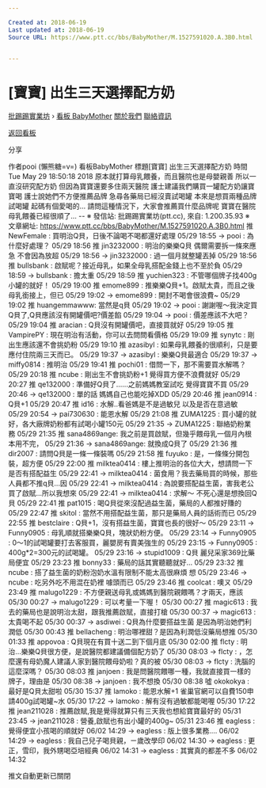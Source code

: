 ```yaml
---

Created at: 2018-06-19
Last updated at: 2018-06-19
Source URL: https://www.ptt.cc/bbs/BabyMother/M.1527591020.A.3B0.html


---
```


# [寶寶] 出生三天選擇配方奶


[批踢踢實業坊](https://www.ptt.cc/bbs/) › [看板 BabyMother](https://www.ptt.cc/bbs/BabyMother/index.html) [關於我們](https://www.ptt.cc/about.html) [聯絡資訊](https://www.ptt.cc/contact.html)

[返回看板](https://www.ptt.cc/bbs/BabyMother/index.html)

分享

作者pooi (懶熊糖=v=)
看板BabyMother
標題\[寶寶\] 出生三天選擇配方奶
時間Tue May 29 18:50:18 2018
原本就打算母乳餵養，而且醫院也是母嬰親善 所以一直沒研究配方奶 但因為寶寶還要多住兩天醫院 護士建議我們購買一罐配方奶讓寶寶喝 護士說她們不方便推薦品牌 急尋各藥局已經沒賣試喝罐 本來是想買兩種品牌試喝罐 起碼有個愛喝的… 請問這種情況下，大家會推薦買什麼品牌呢 寶寶在醫院母乳餵養已經很順了… -- ※ 發信站: 批踢踢實業坊(ptt.cc), 來自: 1.200.35.93 ※ 文章網址: <https://www.ptt.cc/bbs/BabyMother/M.1527591020.A.3B0.html>
推 NewFemale : 買明治Q貝，日後不論喝不喝都還好處理 05/29 18:55
→ pooi : 為什麼好處理？ 05/29 18:56
推 jin3232000 : 明治的樂樂Q貝 偶爾需要拆一條來應急 不會因為放超 05/29 18:56
→ jin3232000 : 過一個月就整罐丟掉 05/29 18:56
推 bullsbank : 啟賦呢？接近母乳，如果全母乳搭配金錢上也不至於負 05/29 18:59
→ bullsbank : 擔太重 05/29 18:59
推 yuchien323 : 不管哪個牌子找400g小罐的就好！ 05/29 19:00
推 emome899 : 推樂樂Q貝+1。啟賦太貴，而且之後母乳銜接上，但已 05/29 19:02
→ emome899 : 開封不喝會很浪費~ 05/29 19:02
推 huangemmawww: 當然是q貝 05/29 19:02
→ pooi : 謝謝喔～我決定買Q貝了,Q貝應該沒有開罐價吧?價差餡 05/29 19:04
→ pooi : 價差應該不大吧？ 05/29 19:04
推 aracian : Q貝沒有開罐價吧，直接買就好 05/29 19:05
推 VampirePY : 現在明治有活動，你可以去問問看價格 05/29 19:09
推 synytc : 剛出生應該還不會挑奶粉 05/29 19:10
推 azasibyl : 如果母乳餵養的很順利，只是要應付住院兩三天而已。 05/29 19:37
→ azasibyl : 樂樂Q貝最適合 05/29 19:37
→ miffy0814 : 推明治 05/29 19:41
推 pochi01 : 借問一下，那不需要買水解嗎？ 05/29 20:18
推 ncube : 剛出生不會挑奶粉+1 覺得買方便不浪費就好 05/29 20:27
推 qe132000 : 準備好Q貝了......之前媽媽教室試吃 覺得寶寶不買 05/29 20:46
→ qe132000 : 單的話 媽媽自己也能吃掉XDD 05/29 20:46
推 jean0914 : Q貝+1 05/29 20:47
推 id16 : 水解..看爸媽是不是過敏兒 以及是否在意過敏 05/29 20:54
→ pai730630 : 能恩水解 05/29 21:08
推 ZUMA1225 : 買小罐的就好，各大廠牌奶粉都有試喝小罐150元 05/29 21:35
→ ZUMA1225 : 聯絡奶粉業務 05/29 21:35
推 sana4869ange: 我之前是買啟賦，但幾乎餵母乳一個月內根本用不完， 05/29 21:36
→ sana4869ange: 就換成Q貝了 05/29 21:36
推 dir2007 : 請問Q貝是一條一條裝嗎 05/29 21:58
推 fuyuko : 是，一條條分開包裝，超方便 05/29 22:00
推 milktea0414 : 樓上推明治的各位大大，想請問一下是否有搭配益生 05/29 22:41
→ milktea0414 : 菌食用？我去藥局買的時候，那些人員都不推q貝...因 05/29 22:41
→ milktea0414 : 為說要搭配益生菌，害我老公買了啟賦...所以我想來 05/29 22:41
→ milktea0414 : 求解～ 不死心還是想換回Q貝 05/29 22:41
推 pat1015 : 喝Q貝從來沒配過益生菌，藥局的人都推好賺的 05/29 22:47
推 skitol : 當然不用搭配益生菌，那只是藥局人員的話術而已 05/29 22:55
推 bestclaire : Q貝+1，沒有搭益生菌，寶寶也長的很好～ 05/29 23:11
→ Funny0905 : 母乳順就搭樂樂Q貝，塊狀奶粉方便。 05/29 23:14
→ Funny0905 : 0～1的試喝罐要打去客服買，麗嬰房有賣美強生的 05/29 23:15
→ Funny0905 : 400g\*2=300元的試喝罐。 05/29 23:16
→ stupid1009 : Q貝 麗兒采家369比藥局便宜 05/29 23:23
推 bonny33 : 藥局的話其實聽聽就好… 05/29 23:32
推 ncube : 搭了益生菌的奶粉泡奶水溫有限制不能太高很麻煩 想 05/29 23:46
→ ncube : 吃另外吃不用混在奶裡 噱頭而已 05/29 23:46
推 coolcat : 噢ㄡ 05/29 23:49
推 malugo1229 : 不方便親送母乳或媽媽到醫院親餵嗎？才兩天，應該 05/30 00:27
→ malugo1229 : 可以考量一下喔！ 05/30 00:27
推 magic613 : 我去的藥局也是說明治太甜，跟我推薦啟賦，直接打槍 05/30 00:37
→ magic613 : 太貴喝不起 05/30 00:37
→ asdiwei : Q貝為什麼要搭益生菌 是因為明治她們利潤低 05/30 00:43
推 bellacheng : 明治哪裡甜？是因為利潤低沒藥局想推 05/30 01:33
推 appovoa : Q貝現在有買十送二到下個月底 05/30 02:00
推 flcty : 明治...樂樂Q貝很方便，是說醫院都建議備個配方奶了 05/30 08:03
→ flcty : ，怎麼還有母奶魔人建議人家到醫院餵母奶啦？真的被 05/30 08:03
→ flcty : 洗腦的這麼深嗎？ 05/30 08:03
推 janjoen : 我是問醫院餵哪一種，我就直接買一樣的牌子，理由是 05/30 08:38
→ janjoen : 我不想換 05/30 08:38
噓 okokokya : 最好是Q貝太甜啦 05/30 15:37
推 lamoko : 能恩水解+1 雀巢官網可以自費150申請400g試喝罐~水 05/30 17:22
→ lamoko : 解有沒有過敏都能喝喔 05/30 17:22
推 jean211028 : 推薦啟賦,我是覺得就算只有三天我也想給寶寶最好的 05/31 23:45
→ jean211028 : 營養,啟賦也有出小罐的400g~ 05/31 23:46
推 eagless : 覺得便宜小孩喝的順就好 06/02 14:29
→ eagless : 版上很多業務.... 06/02 14:29
→ eagless : 我自己兒子喝貝親，ㄧ歲改學印 06/02 14:30
→ eagless : 更正，雪印，我外甥喝亞培經典 06/02 14:31
→ eagless : 其實真的都差不多 06/02 14:32

推文自動更新已關閉

